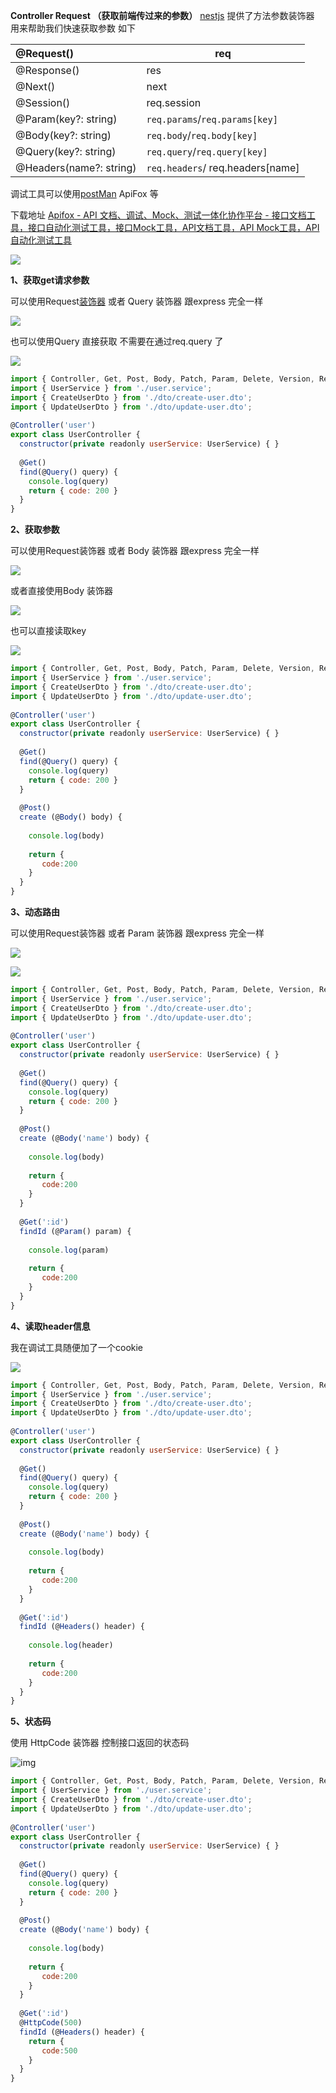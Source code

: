**Controller Request （获取前端传过来的参数）** [nestjs](https://so.csdn.net/so/search?q=nestjs&spm=1001.2101.3001.7020) 提供了方法参数装饰器 用来帮助我们快速获取参数 如下 

| @Request()              | req                              |
| :---------------------- | -------------------------------- |
| @Response()             | res                              |
| @Next()                 | next                             |
| @Session()              | req.session                      |
| @Param(key?: string)    | `req.params`/`req.params[key]`   |
| @Body(key?: string)     | `req.body`/`req.body[key]`       |
| @Query(key?: string)    | `req.query`/`req.query[key]`     |
| @Headers(name?: string) | `req.headers`/ req.headers[name] |

调试工具可以使用[postMan](https://so.csdn.net/so/search?q=postMan&spm=1001.2101.3001.7020) ApiFox 等 

下载地址 [Apifox - API 文档、调试、Mock、测试一体化协作平台 - 接口文档工具，接口自动化测试工具，接口Mock工具，API文档工具，API Mock工具，API自动化测试工具](https://www.apifox.cn/?utm_source=baidu_sem1) 

![](https://img-blog.csdnimg.cn/74fbf871d5004e58abe3fba981b2fbb2.png)

**1、获取get请求参数**

 可以使用Request[装饰器](https://so.csdn.net/so/search?q=装饰器&spm=1001.2101.3001.7020) 或者 Query 装饰器 跟express 完全一样 

![](https://img-blog.csdnimg.cn/9f673fd619b643ebad0d0d02cadb02e8.png)

 也可以使用Query 直接获取 不需要在通过req.query 了 

![](https://img-blog.csdnimg.cn/3957dc61a1cc4719b92ae236a59d7c89.png)

```js
import { Controller, Get, Post, Body, Patch, Param, Delete, Version, Request, Query } from '@nestjs/common';
import { UserService } from './user.service';
import { CreateUserDto } from './dto/create-user.dto';
import { UpdateUserDto } from './dto/update-user.dto';
 
@Controller('user')
export class UserController {
  constructor(private readonly userService: UserService) { }
 
  @Get()
  find(@Query() query) {
    console.log(query)
    return { code: 200 }
  }
}
```



**2、获取参数**

 可以使用Request装饰器 或者 Body 装饰器 跟express 完全一样 

![](https://img-blog.csdnimg.cn/210ac37854714438a5f2c2b5385967b4.png)

 或者直接使用Body 装饰器 

![](https://img-blog.csdnimg.cn/d54ed57d83b24ae38377e1c0d0e17372.png)

 也可以直接读取key 

![](https://img-blog.csdnimg.cn/33454cfde24b46b6b0ede32eb89bbf82.png)

```js
import { Controller, Get, Post, Body, Patch, Param, Delete, Version, Request, Query } from '@nestjs/common';
import { UserService } from './user.service';
import { CreateUserDto } from './dto/create-user.dto';
import { UpdateUserDto } from './dto/update-user.dto';
 
@Controller('user')
export class UserController {
  constructor(private readonly userService: UserService) { }
 
  @Get()
  find(@Query() query) {
    console.log(query)
    return { code: 200 }
  }
 
  @Post()
  create (@Body() body) {
     
    console.log(body)
 
    return {
       code:200
    }
  }
}
```



**3、动态路由**

 可以使用Request装饰器 或者 Param 装饰器 跟express 完全一样 

![](https://img-blog.csdnimg.cn/b790aeebe8f444488f721491cb2581a9.png)

![](https://img-blog.csdnimg.cn/96a5bc5570df4d24a976347017d1517e.png)

```js
import { Controller, Get, Post, Body, Patch, Param, Delete, Version, Request, Query } from '@nestjs/common';
import { UserService } from './user.service';
import { CreateUserDto } from './dto/create-user.dto';
import { UpdateUserDto } from './dto/update-user.dto';
 
@Controller('user')
export class UserController {
  constructor(private readonly userService: UserService) { }
 
  @Get()
  find(@Query() query) {
    console.log(query)
    return { code: 200 }
  }
 
  @Post()
  create (@Body('name') body) {
     
    console.log(body)
 
    return {
       code:200
    }
  }
 
  @Get(':id')
  findId (@Param() param) {
     
    console.log(param)
 
    return {
       code:200
    }
  }
}
```



**4、读取header信息**

 我在调试工具随便加了一个cookie 

![](https://img-blog.csdnimg.cn/1618ecf69b214bd49fffeab19abb897c.png)

```js
import { Controller, Get, Post, Body, Patch, Param, Delete, Version, Request, Query, Ip, Header, Headers } from '@nestjs/common';
import { UserService } from './user.service';
import { CreateUserDto } from './dto/create-user.dto';
import { UpdateUserDto } from './dto/update-user.dto';
 
@Controller('user')
export class UserController {
  constructor(private readonly userService: UserService) { }
 
  @Get()
  find(@Query() query) {
    console.log(query)
    return { code: 200 }
  }
 
  @Post()
  create (@Body('name') body) {
     
    console.log(body)
 
    return {
       code:200
    }
  }
 
  @Get(':id')
  findId (@Headers() header) {
     
    console.log(header)
 
    return {
       code:200
    }
  }
}
```



**5、状态码**

使用 HttpCode 装饰器 控制接口返回的状态码 

![img](https://img-blog.csdnimg.cn/d3fc2406b79f40c296f9bba4223b80c8.png)

```js
import { Controller, Get, Post, Body, Patch, Param, Delete, Version, Request, Query, Ip, Header, Headers, HttpCode } from '@nestjs/common';
import { UserService } from './user.service';
import { CreateUserDto } from './dto/create-user.dto';
import { UpdateUserDto } from './dto/update-user.dto';
 
@Controller('user')
export class UserController {
  constructor(private readonly userService: UserService) { }
 
  @Get()
  find(@Query() query) {
    console.log(query)
    return { code: 200 }
  }
 
  @Post()
  create (@Body('name') body) {
     
    console.log(body)
 
    return {
       code:200
    }
  }
 
  @Get(':id')
  @HttpCode(500)
  findId (@Headers() header) {
    return {
       code:500
    }
  }
}
```